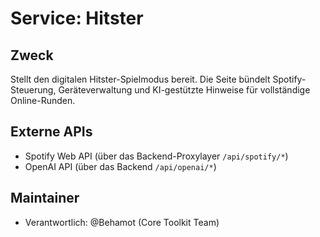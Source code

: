 # Service: Hitster

## Zweck
Stellt den digitalen Hitster-Spielmodus bereit. Die Seite bündelt Spotify-Steuerung, Geräteverwaltung und KI-gestützte Hinweise für vollständige Online-Runden.

## Externe APIs
- Spotify Web API (über das Backend-Proxylayer `/api/spotify/*`)
- OpenAI API (über das Backend `/api/openai/*`)

## Maintainer
- Verantwortlich: @Behamot (Core Toolkit Team)
